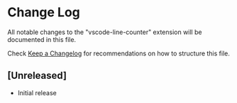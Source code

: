 # Change Log

All notable changes to the "vscode-line-counter" extension will be documented in this file.

Check [Keep a Changelog](http://keepachangelog.com/) for recommendations on how to structure this file.

## [Unreleased]

- Initial release
